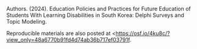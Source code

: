 
Authors. (2024). Education Policies and Practices for Future Education of Students With Learning Disabilities in South Korea: Delphi Surveys and Topic Modeling.

Reproducible materials are also posted at <https://osf.io/4ku8c/?view_only=48a6770b91fd4d74ab36b717ef03791f.